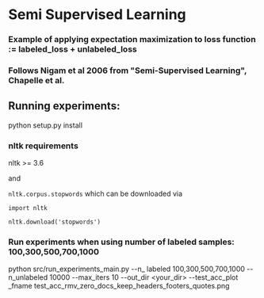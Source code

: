 # Semi Supervised Learning

### Example of applying expectation maximization to loss function := labeled_loss + unlabeled_loss

### Follows Nigam et al 2006 from "Semi-Supervised Learning", Chapelle et al.

## Running experiments:
python setup.py install

### nltk requirements
nltk >= 3.6

and

```nltk.corpus.stopwords```
which can be downloaded via

```import nltk```

```nltk.download('stopwords')```

### Run experiments when using number of labeled samples: 100,300,500,700,1000
python src/run_experiments_main.py --n_
labeled 100,300,500,700,1000 --n_unlabeled 10000 --max_iters 10 --out_dir <your_dir>  --test_acc_plot
_fname test_acc_rmv_zero_docs_keep_headers_footers_quotes.png

